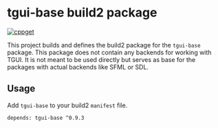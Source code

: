 # tgui-base build2 package

[![cppget](https://img.shields.io/website/https/cppget.org/tgui-base.svg?down_message=offline&label=cppget.org&up_color=blue&up_message=online)](https://cppget.org/tgui)

This project builds and defines the build2 package for the `tgui-base` package.
This package does not contain any backends for working with TGUI.
It is not meant to be used directly but serves as base for the packages with actual backends like SFML or SDL.

## Usage

Add `tgui-base` to your build2 `manifest` file.

```
depends: tgui-base ^0.9.3
```